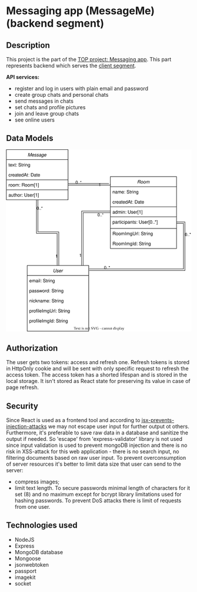 # Messaging app (MessageMe) (backend segment)
## Description
This project is the part of the [TOP project: Messaging app](https://www.theodinproject.com/lessons/nodejs-messaging-app). This part represents backend which serves the [client segment](https://github.com/JuliaShlykova/messaging-app-frontend).

**API services:**
- register and log in users with plain email and password
- create group chats and personal chats
- send messages in chats
- set chats and profile pictures
- join and leave group chats
- see online users
## Data Models
![Data model](data-models.svg)
## Authorization
The user gets two tokens: access and refresh one. Refresh tokens is stored in HttpOnly cookie and will be sent with only specific request to refresh the access token. The access token has a shorted lifespan and is stored in the local storage. It isn't stored as React state for preserving its value in case of page refresh.
## Security
Since React is used as a frontend tool and according to [jsx-prevents-injection-attacks](https://legacy.reactjs.org/docs/introducing-jsx.html#jsx-prevents-injection-attacks) we may not escape user input for further output ot others.
Furthermore, it's preferable to save raw data in a database and sanitize the output if needed. So 'escape' from 'express-validator' library is not used since input validation is used to prevent mongoDB injection and there is no risk in XSS-attack for this web application - there is no search input, no filtering documents based on raw user input.
To prevent overconsumption of server resources it's better to limit data size that user can send to the server:
- compress images;
- limit text length.
To secure passwords minimal length of characters for it set (8) and no maximum except for bcrypt library limitations used for hashing passwords.
To prevent DoS attacks there is limit of requests from one user.
## Technologies used
- NodeJS
- Express
- MongoDB database
- Mongoose
- jsonwebtoken
- passport
- imagekit
- socket